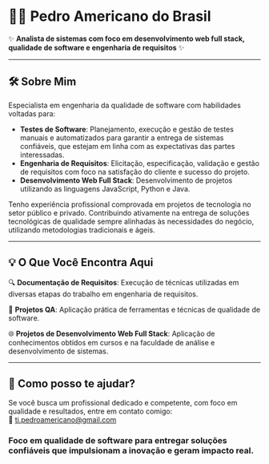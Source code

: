 
# 👨‍💻 Pedro Americano do Brasil

✨ **Analista de sistemas com foco em desenvolvimento web full stack, qualidade de software e engenharia de requisitos** ✨

---

## 🛠️ Sobre Mim

Especialista em engenharia da qualidade de software com habilidades voltadas para:
- **Testes de Software**: Planejamento, execução e gestão de testes manuais e automatizados para garantir a entrega de sistemas confiáveis, que estejam em linha com as expectativas das partes interessadas.
- **Engenharia de Requisitos**: Elicitação, especificação, validação e gestão de requisitos com foco na satisfação do cliente e sucesso do projeto.
- **Desenvolvimento Web Full Stack**:  Desenvolvimento de projetos utilizando as linguagens JavaScript, Python e Java.

Tenho experiência profissional comprovada em projetos de tecnologia no setor público e privado. Contribuindo ativamente na entrega de soluções tecnológicas de qualidade sempre alinhadas às necessidades do negócio, utilizando metodologias tradicionais e ágeis.

---

## 💡 O Que Você Encontra Aqui
  
🔍 **Documentação de Requisitos**: Execução de técnicas utilizadas em diversas etapas do trabalho em engenharia de requisitos. 

📂 **Projetos QA**: Aplicação prática de ferramentas e técnicas de qualidade de software.

🌐 **Projetos de Desenvolvimento Web Full Stack**: Aplicação de conhecimentos obtidos em cursos e na faculdade de análise e desenvolvimento de sistemas. 

---

## 🌟 Como posso te ajudar?

Se você busca um profissional dedicado e competente, com foco em qualidade e resultados, entre em contato comigo:  
📧 [ti.pedroamericano@gmail.com](mailto:ti.pedroamericano@gmail.com)

### Foco em qualidade de software para entregar soluções confiáveis que impulsionam a inovação e geram impacto real.
